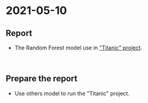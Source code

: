 # 2021-05-10
## Report
* The Random Forest model use in ["Titanic" project](https://colab.research.google.com/drive/1cMD7nnRtgnw-kUQMSUfKD86OV75vQAOG?usp=sharing).

<br>

## Prepare the report
* Use others model to run the "Titanic" project.
